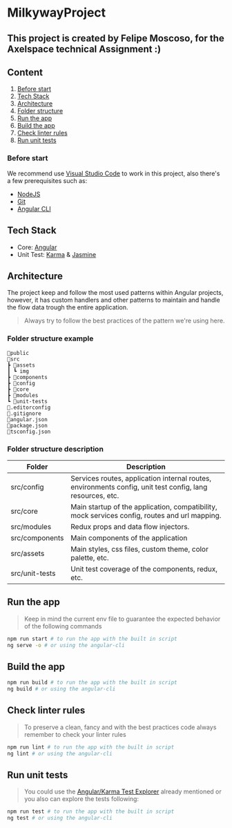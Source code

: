 # MilkywayProject

## This project is created by Felipe Moscoso, for the Axelspace technical Assignment :)

## Content
1. [Before start](#before-start)
2. [Tech Stack](#tech-stack)
3. [Architecture](#architecture)
4. [Folder structure](#folder-structure-example)
5. [Run the app](#run-the-app)
6. [Build the app](#build-the-app)
7. [Check linter rules](#check-linter-rules)
8. [Run unit tests](#run-unit-tests)

### Before start

We recommend use [Visual Studio Code](https://code.visualstudio.com/) to work in this project, also there's a few prerequisites such as:

- [NodeJS](https://nodejs.org/en/)
- [Git](https://git-scm.com/)
- [Angular CLI](https://cli.angular.io/)

## Tech Stack

- Core: [Angular](https://angular.io/)
- Unit Test: [Karma](https://karma-runner.github.io/latest/index.html) & [Jasmine](https://jasmine.github.io/index.html)

## Architecture

The project keep and follow the most used patterns within Angular projects, however, it has custom handlers and other patterns to maintain and handle the flow data trough the entire application.

> Always try to follow the best practices of the pattern we're using here.

### Folder structure example
```
📂public
📂src
┣ 📂assets
┃ ┗ img
┣ 📂components
┣ 📂config
┣ 📂core
┣ 📂modules
┗ 📂unit-tests
📜.editorconfig
📜.gitignore
📜angular.json
📜package.json
📜tsconfig.json
 ```

### Folder structure description

| Folder        | Description  	|
|---	        |---	|
| src/config  	| Services routes, application internal routes, environments config, unit test config, lang resources, etc.   	|
| src/core  	| Main startup of the application, compatibility, mock services config, routes and url mapping.  	|
| src/modules  	| Redux props and data flow injectors.  	|
| src/components  	| Main components of the application 	|
| src/assets  	| Main styles, css files, custom theme, color palette, etc.  	|
| src/unit-tests  	| Unit test coverage of the components, redux, etc.  	|

## Run the app
> Keep in mind the current env file to guarantee the expected behavior of the following commands
```bash
npm run start # to run the app with the built in script
ng serve -o # or using the angular-cli
```

## Build the app
```bash
npm run build # to run the app with the built in script
ng build # or using the angular-cli
```

## Check linter rules
> To preserve a clean, fancy and with the best practices code always remember to check your linter rules
```bash
npm run lint # to run the app with the built in script
ng lint # or using the angular-cli
```

## Run unit tests
> You could use the [Angular/Karma Test Explorer](https://marketplace.visualstudio.com/items?itemName=raagh.angular-karma-test-explorer) already mentioned or you also can explore the tests following:
```bash
npm run test # to run the app with the built in script
ng test # or using the angular-cli
```